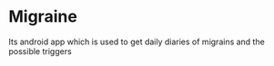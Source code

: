 # Migraine
Its android app which is used to get daily diaries of migrains and the possible triggers
